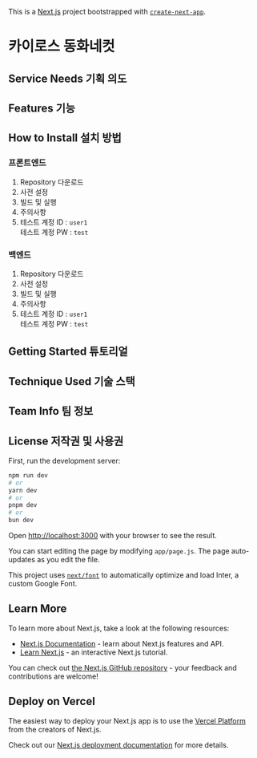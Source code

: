 This is a [Next.js](https://nextjs.org/) project bootstrapped with [`create-next-app`](https://github.com/vercel/next.js/tree/canary/packages/create-next-app).

# 카이로스 동화네컷
## Service Needs 기획 의도
## Features 기능
## How to Install 설치 방법
### 프론트엔드
1. Repository 다운로드
2. 사전 설정
3. 빌드 및 실행
4. 주의사항
5. 테스트 계정 ID : `user1`   
    테스트 계정 PW : `test` 
### 백엔드
1. Repository 다운로드
2. 사전 설정
3. 빌드 및 실행
4. 주의사항
5. 테스트 계정 ID : `user1`   
    테스트 계정 PW : `test` 
## Getting Started 튜토리얼
## Technique Used 기술 스택
## Team Info 팀 정보
## License 저작권 및 사용권


First, run the development server:

```bash
npm run dev
# or
yarn dev
# or
pnpm dev
# or
bun dev
```

Open [http://localhost:3000](http://localhost:3000) with your browser to see the result.

You can start editing the page by modifying `app/page.js`. The page auto-updates as you edit the file.

This project uses [`next/font`](https://nextjs.org/docs/basic-features/font-optimization) to automatically optimize and load Inter, a custom Google Font.

## Learn More

To learn more about Next.js, take a look at the following resources:

- [Next.js Documentation](https://nextjs.org/docs) - learn about Next.js features and API.
- [Learn Next.js](https://nextjs.org/learn) - an interactive Next.js tutorial.

You can check out [the Next.js GitHub repository](https://github.com/vercel/next.js/) - your feedback and contributions are welcome!

## Deploy on Vercel

The easiest way to deploy your Next.js app is to use the [Vercel Platform](https://vercel.com/new?utm_medium=default-template&filter=next.js&utm_source=create-next-app&utm_campaign=create-next-app-readme) from the creators of Next.js.

Check out our [Next.js deployment documentation](https://nextjs.org/docs/deployment) for more details.
